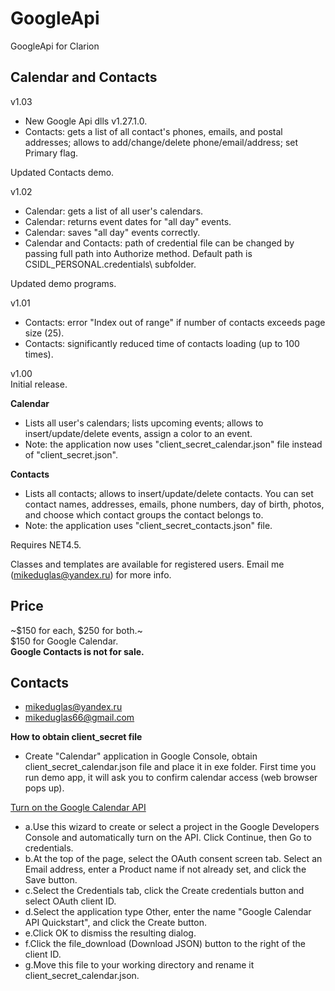 # GoogleApi
GoogleApi for Clarion

## Calendar and Contacts
  
v1.03
- New Google Api dlls v1.27.1.0.
- Contacts: gets a list of all contact's phones, emails, and postal addresses; allows to add/change/delete phone/email/address; set Primary flag.

Updated Contacts demo.

v1.02
- Calendar: gets a list of all user's calendars.
- Calendar: returns event dates for "all day" events.
- Calendar: saves "all day" events correctly.
- Calendar and Contacts: path of credential file can be changed by passing full path into Authorize method. Default path is CSIDL_PERSONAL\.credentials\ subfolder.
  
Updated demo programs.
  
v1.01
- Contacts: error "Index out of range" if number of contacts exceeds page size (25).
- Contacts: significantly reduced time of contacts loading (up to 100 times).
  
v1.00  
Initial release.
  
**Calendar**
- Lists all user's calendars; lists upcoming events; allows to insert/update/delete events, assign a color to an event. 
- Note: the application now uses "client_secret_calendar.json" file instead of "client_secret.json".

**Contacts**
- Lists all contacts; allows to insert/update/delete contacts. You can set contact names, addresses, emails, phone numbers, day of birth, photos, 
and choose which contact groups the contact belongs to. 
- Note: the application uses "client_secret_contacts.json" file.


Requires NET4.5.

Classes and templates are available for registered users. Email me (mikeduglas@yandex.ru) for more info.
  
  
## Price
~$150 for each, $250 for both.~  
$150 for Google Calendar.  
**Google Contacts is not for sale.**
  
## Contacts
- <mikeduglas@yandex.ru>  
- <mikeduglas66@gmail.com>

  
**How to obtain client_secret file**
* Create "Calendar" application in Google Console, obtain client_secret_calendar.json file and place it in exe folder.
First time you run demo app, it will ask you to confirm calendar access (web browser pops up).


[Turn on the Google Calendar API](https://developers.google.com/google-apps/calendar/quickstart/dotnet#prerequisites)
* a.Use this wizard to create or select a project in the Google Developers Console and automatically turn on the API. Click Continue, then Go to credentials.
* b.At the top of the page, select the OAuth consent screen tab. Select an Email address, enter a Product name if not already set, and click the Save button. 
* c.Select the Credentials tab, click the Create credentials button and select OAuth client ID. 
* d.Select the application type Other, enter the name "Google Calendar API Quickstart", and click the Create button.
* e.Click OK to dismiss the resulting dialog. 
* f.Click the file_download (Download JSON) button to the right of the client ID.
* g.Move this file to your working directory and rename it client_secret_calendar.json. 
